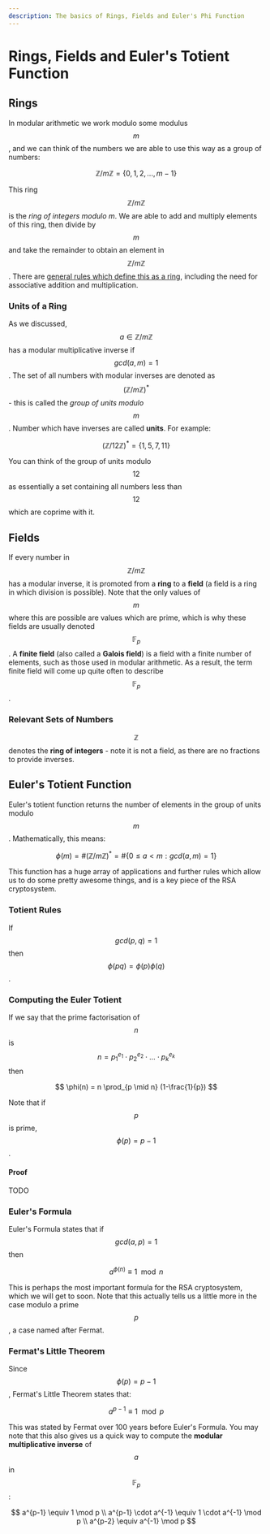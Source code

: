 ```yaml
---
description: The basics of Rings, Fields and Euler's Phi Function
---
```


# Rings, Fields and Euler's Totient Function

## Rings

In modular arithmetic we work modulo some modulus $$m$$, and we can think of the numbers we are able to use this way as a group of numbers:

$$
\mathbb{Z}/m\mathbb{Z} = \{0,1,2,...,m-1\}
$$

​This ring $$\mathbb{Z}/m\mathbb{Z}$$ is the _ring of integers modulo m_. We are able to add and multiply elements of this ring, then divide by $$m$$ and take the remainder to obtain an element in $$\mathbb{Z}/m\mathbb{Z}$$. There are [general rules which define this as a ring](https://www.britannica.com/science/ring-mathematics), including the need for associative addition and multiplication.

### Units of a Ring

As we discussed, $$a \in \mathbb{Z}/m\mathbb{Z}$$ has a modular multiplicative inverse if $$gcd(a,m)=1$$. The set of all numbers with modular inverses are denoted as $$(\mathbb{Z}/m\mathbb{Z})^*$$ - this is called the _group of units modulo_ $$m$$. Number which have inverses are called **units**. For example:

$$
(\mathbb{Z}/12\mathbb{Z})^* = \{1,5,7,11\}
$$

You can think of the group of units modulo $$12$$ as essentially a set containing all numbers less than $$12$$ which are coprime with it.

## Fields

If every number in $$\mathbb{Z}/m\mathbb{Z}$$ has a modular inverse, it is promoted from a **ring** to a **field** (a field is a ring in which division is possible). Note that the only values of $$m$$ where this are possible are values which are prime, which is why these fields are usually denoted $$\mathbb{F}_p$$. A **finite field** (also called a **Galois field**) is a field with a finite number of elements, such as those used in modular arithmetic. As a result, the term finite field will come up quite often to describe $$\mathbb{F}_p$$.

### Relevant Sets of Numbers

$$\mathbb{Z}$$ denotes the **ring of integers** - note it is not a field, as there are no fractions to provide inverses.&#x20;

## Euler's Totient Function

Euler's totient function returns the number of elements in the group of units modulo $$m$$. Mathematically, this means:

$$
\phi(m) = \#(\mathbb{Z}/m\mathbb{Z})^* = \#\{0 \leq a < m : gcd(a,m) = 1\}
$$

​This function has a huge array of applications and further rules which allow us to do some pretty awesome things, and is a key piece of the RSA cryptosystem.

### Totient Rules

If $$gcd(p,q)=1$$ then $$\phi(pq)=\phi(p)\phi(q)$$.

### Computing the Euler Totient

If we say that the prime factorisation of $$n$$ is $$n=p_1^{e_1} \cdot p_2^{e_2} \cdot ... \cdot p_k^{e_k}$$ then

$$
\phi(n) = n \prod_{p \mid n} (1-\frac{1}{p})
$$

Note that if $$p$$ is prime, $$\phi (p) = p-1$$.

#### Proof

TODO

### Euler's Formula

Euler's Formula states that if $$gcd(a,p)=1$$ then​

$$
a^{\phi(n)} \equiv 1 \mod n
$$

This is perhaps the most important formula for the RSA cryptosystem, which we will get to soon.​ Note that this actually tells us a little more in the case modulo a prime $$p$$, a case named after Fermat.

### Fermat's Little Theorem

Since $$\phi(p)=p-1$$​, Fermat's Little Theorem states that:

$$
a^{p-1} \equiv 1 \mod p
$$

This was stated by Fermat over 100 years before Euler's Formula. You may note that this also gives us a quick way to compute the **modular multiplicative inverse** of $$a$$ in $$\mathbb{F}_p$$:

$$
a^{p-1} \equiv 1 \mod p \\
a^{p-1} \cdot a^{-1} \equiv 1 \cdot a^{-1} \mod p \\
a^{p-2} \equiv a^{-1} \mod p
$$

